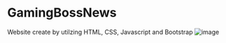 # GamingBossNews
Website create by utilzing HTML, CSS, Javascript and Bootstrap
![image](https://github.com/xavierest/GamingBossNews/assets/114427417/35bb6de0-a804-4c25-a83a-1da40c0997c3)
